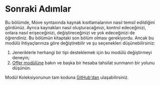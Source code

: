 # Sonraki Adımlar

Bu bölümde, Move syntaxında kaynak kısıtlamalarının nasıl temsil edildiğini gördünüz. Ayrıca kaynakları nasıl oluşturacağınızı, kontrol edeceğinizi, onlara nasıl erişeceğinizi, değiştireceğinizi ve yok edeceğinizi de öğrendiniz. Bu bölümün kitaptaki son bölüm olması gerekiyordu. Ancak bu modülü ihtiyaçlarınıza göre değiştirebilir ve şu seçenekleri düşünebilirsiniz:

1. Jeneriklerle herhangi bir tipi desteklemek için bu modülü değiştirmeyi deneyin;
2. [Offer modülüne](https://github.com/starcoinorg/starcoin/blob/master/vm/stdlib/modules/Offer.move) bakın ve başka bir hesaba tahsilat sunmanın bir yolunu düşünün.

Modül Koleksiyonunun tam koduna [GitHub'dan](https://github.com/damirka/move-book/blob/master/samples/) ulaşabilirsiniz.
